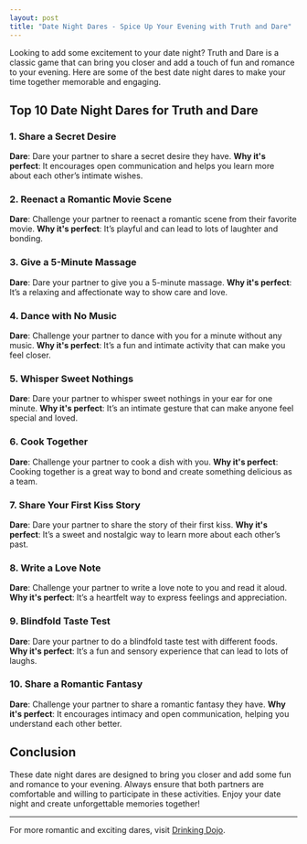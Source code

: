 ```yaml
---
layout: post
title: "Date Night Dares - Spice Up Your Evening with Truth and Dare"
---
```


Looking to add some excitement to your date night? Truth and Dare is a classic game that can bring you closer and add a touch of fun and romance to your evening. Here are some of the best date night dares to make your time together memorable and engaging.

## Top 10 Date Night Dares for Truth and Dare

### 1. Share a Secret Desire
**Dare**: Dare your partner to share a secret desire they have.
**Why it's perfect**: It encourages open communication and helps you learn more about each other’s intimate wishes.

### 2. Reenact a Romantic Movie Scene
**Dare**: Challenge your partner to reenact a romantic scene from their favorite movie.
**Why it's perfect**: It’s playful and can lead to lots of laughter and bonding.

### 3. Give a 5-Minute Massage
**Dare**: Dare your partner to give you a 5-minute massage.
**Why it's perfect**: It’s a relaxing and affectionate way to show care and love.

### 4. Dance with No Music
**Dare**: Challenge your partner to dance with you for a minute without any music.
**Why it's perfect**: It’s a fun and intimate activity that can make you feel closer.

### 5. Whisper Sweet Nothings
**Dare**: Dare your partner to whisper sweet nothings in your ear for one minute.
**Why it's perfect**: It’s an intimate gesture that can make anyone feel special and loved.

### 6. Cook Together
**Dare**: Challenge your partner to cook a dish with you.
**Why it's perfect**: Cooking together is a great way to bond and create something delicious as a team.

### 7. Share Your First Kiss Story
**Dare**: Dare your partner to share the story of their first kiss.
**Why it's perfect**: It’s a sweet and nostalgic way to learn more about each other’s past.

### 8. Write a Love Note
**Dare**: Challenge your partner to write a love note to you and read it aloud.
**Why it's perfect**: It’s a heartfelt way to express feelings and appreciation.

### 9. Blindfold Taste Test
**Dare**: Dare your partner to do a blindfold taste test with different foods.
**Why it's perfect**: It’s a fun and sensory experience that can lead to lots of laughs.

### 10. Share a Romantic Fantasy
**Dare**: Challenge your partner to share a romantic fantasy they have.
**Why it's perfect**: It encourages intimacy and open communication, helping you understand each other better.

## Conclusion

These date night dares are designed to bring you closer and add some fun and romance to your evening. Always ensure that both partners are comfortable and willing to participate in these activities. Enjoy your date night and create unforgettable memories together!

---

For more romantic and exciting dares, visit [Drinking Dojo](https://www.drinkingdojo.com).
